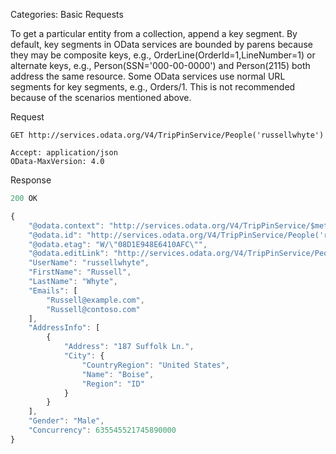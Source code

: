 Categories: Basic Requests

To get a particular entity from a collection, append a key segment. By default, key segments in OData services are bounded by parens because they may be composite keys, e.g., OrderLine(OrderId=1,LineNumber=1) or alternate keys, e.g., Person(SSN='000-00-0000') and Person(2115) both address the same resource. Some OData services use normal URL segments for key segments, e.g., Orders/1. This is not recommended because of the scenarios mentioned above.

Request

```
GET http://services.odata.org/V4/TripPinService/People('russellwhyte')

Accept: application/json
OData-MaxVersion: 4.0

```

Response

```js
200 OK

{
    "@odata.context": "http://services.odata.org/V4/TripPinService/$metadata#People/$entity",
    "@odata.id": "http://services.odata.org/V4/TripPinService/People('russellwhyte')",
    "@odata.etag": "W/\"08D1E948E6410AFC\"",
    "@odata.editLink": "http://services.odata.org/V4/TripPinService/People('russellwhyte')",
    "UserName": "russellwhyte",
    "FirstName": "Russell",
    "LastName": "Whyte",
    "Emails": [
        "Russell@example.com",
        "Russell@contoso.com"
    ],
    "AddressInfo": [
        {
            "Address": "187 Suffolk Ln.",
            "City": {
                "CountryRegion": "United States",
                "Name": "Boise",
                "Region": "ID"
            }
        }
    ],
    "Gender": "Male",
    "Concurrency": 635545521745890000
}
```